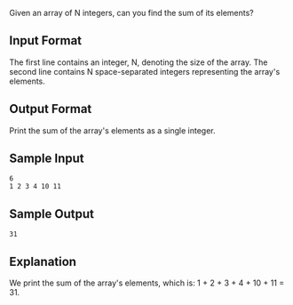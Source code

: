 Given an array of N integers, can you find the sum of its elements?

## Input Format

The first line contains an integer, N, denoting the size of the array.
The second line contains N space-separated integers representing the array's elements.

## Output Format

Print the sum of the array's elements as a single integer.

## Sample Input
```
6
1 2 3 4 10 11
```
## Sample Output
```
31
```
## Explanation

We print the sum of the array's elements, which is: 1 + 2 + 3 + 4 + 10 + 11 = 31.
